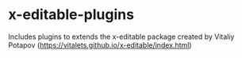 # x-editable-plugins
Includes plugins to extends the x-editable package created by Vitaliy Potapov (https://vitalets.github.io/x-editable/index.html)
